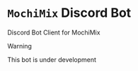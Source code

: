 # `MochiMix` Discord Bot

Discord Bot Client for MochiMix

> [!WARNING]
> This bot is under development